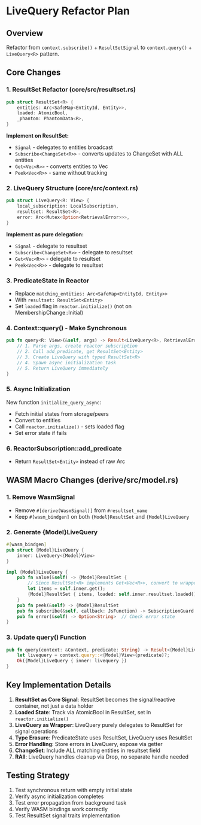 # LiveQuery Refactor Plan

## Overview

Refactor from `context.subscribe()` + `ResultSetSignal` to `context.query()` + `LiveQuery<R>` pattern.

## Core Changes

### 1. ResultSet<R> Refactor (core/src/resultset.rs)

```rust
pub struct ResultSet<R> {
    entities: Arc<SafeMap<EntityId, Entity>>,
    loaded: AtomicBool,
    _phantom: PhantomData<R>,
}
```

**Implement on ResultSet:**

- `Signal` - delegates to entities broadcast
- `Subscribe<ChangeSet<R>>` - converts updates to ChangeSet with ALL entities
- `Get<Vec<R>>` - converts entities to Vec<R>
- `Peek<Vec<R>>` - same without tracking

### 2. LiveQuery<R> Structure (core/src/context.rs)

```rust
pub struct LiveQuery<R: View> {
    local_subscription: LocalSubscription,
    resultset: ResultSet<R>,
    error: Arc<Mutex<Option<RetrievalError>>>,
}
```

**Implement as pure delegation:**

- `Signal` - delegate to resultset
- `Subscribe<ChangeSet<R>>` - delegate to resultset
- `Get<Vec<R>>` - delegate to resultset
- `Peek<Vec<R>>` - delegate to resultset

### 3. PredicateState in Reactor

- Replace `matching_entities: Arc<SafeMap<EntityId, Entity>>`
- With `resultset: ResultSet<Entity>`
- Set `loaded` flag in `reactor.initialize()` (not on MembershipChange::Initial)

### 4. Context::query() - Make Synchronous

```rust
pub fn query<R: View>(&self, args) -> Result<LiveQuery<R>, RetrievalError> {
    // 1. Parse args, create reactor subscription
    // 2. Call add_predicate, get ResultSet<Entity>
    // 3. Create LiveQuery with typed ResultSet<R>
    // 4. Spawn async initialization task
    // 5. Return LiveQuery immediately
}
```

### 5. Async Initialization

New function `initialize_query_async`:

- Fetch initial states from storage/peers
- Convert to entities
- Call `reactor.initialize()` - sets loaded flag
- Set error state if fails

### 6. ReactorSubscription::add_predicate

- Return `ResultSet<Entity>` instead of raw Arc<SafeMap>

## WASM Macro Changes (derive/src/model.rs)

### 1. Remove WasmSignal

- Remove `#[derive(WasmSignal)]` from `#resultset_name`
- Keep `#[wasm_bindgen]` on both `{Model}ResultSet` and `{Model}LiveQuery`

### 2. Generate {Model}LiveQuery

```rust
#[wasm_bindgen]
pub struct {Model}LiveQuery {
    inner: LiveQuery<{Model}View>
}

impl {Model}LiveQuery {
    pub fn value(&self) -> {Model}ResultSet {
        // Since ResultSet<R> implements Get<Vec<R>>, convert to wrapped ResultSet
        let items = self.inner.get();
        {Model}ResultSet { items, loaded: self.inner.resultset.loaded() }
    }
    pub fn peek(&self) -> {Model}ResultSet
    pub fn subscribe(&self, callback: JsFunction) -> SubscriptionGuard
    pub fn error(&self) -> Option<String>  // Check error state
}
```

### 3. Update query() Function

```rust
pub fn query(context: &Context, predicate: String) -> Result<{Model}LiveQuery, JsValue> {
    let livequery = context.query::<{Model}View>(predicate)?;
    Ok({Model}LiveQuery { inner: livequery })
}
```

## Key Implementation Details

1. **ResultSet as Core Signal**: ResultSet becomes the signal/reactive container, not just a data holder
2. **Loaded State**: Track via AtomicBool in ResultSet, set in `reactor.initialize()`
3. **LiveQuery as Wrapper**: LiveQuery<R> purely delegates to ResultSet<R> for signal operations
4. **Type Erasure**: PredicateState uses ResultSet<Entity>, LiveQuery uses ResultSet<R>
5. **Error Handling**: Store errors in LiveQuery, expose via getter
6. **ChangeSet**: Include ALL matching entities in resultset field
7. **RAII**: LiveQuery handles cleanup via Drop, no separate handle needed

## Testing Strategy

1. Test synchronous return with empty initial state
2. Verify async initialization completes
3. Test error propagation from background task
4. Verify WASM bindings work correctly
5. Test ResultSet signal traits implementation
